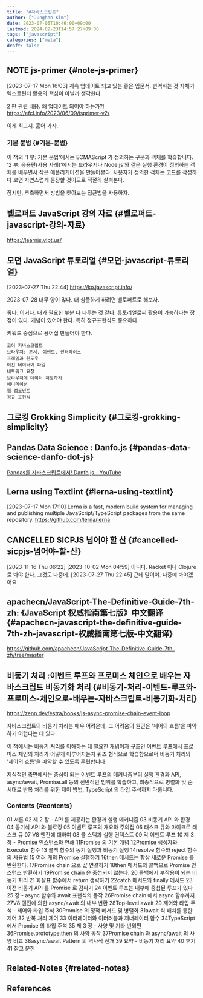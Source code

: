 ```yaml
---
title: "#자바스크립트"
author: ["Junghan Kim"]
date: 2023-07-05T10:46:00+09:00
lastmod: 2024-09-23T14:57:27+09:00
tags: ["javascript"]
categories: ["meta"]
draft: false
---
```


## NOTE js-primer {#note-js-primer}

<span class="timestamp-wrapper"><span class="timestamp">[2023-07-17 Mon 16:03]</span></span> 계속 업데이트 되고 있는 좋은 입문서. 번역하는 것 자체가 텍스트린터 활용의 핵심이 아닐까 생각한다.

2 판 관련 내용. 왜 업데이트 되어야 하는가?! <https://efcl.info/2023/06/09/jsprimer-v2/>

이게 최고지. 훓어 가자.


### 기본 문법 {#기본-문법}



이 책의 '1 부: 기본 문법'에서는 ECMAScript 가 정의하는 구문과 객체를 학습합니다. '2 부: 응용편(사용 사례)'에서는 브라우저나 Node.js 와 같은 실행 환경이 정의하는 객체를 배우면서 작은 애플리케이션을 만들어본다. 사용자가 정의한 객체는 코드를 작성하다 보면 자연스럽게 등장할 것이므로 적절히 살펴본다.

잠시만, 추측하면서 방법을 찾아보는 접근법을 사용하자.


## 벨로퍼트 JavaScript 강의 자료 {#벨로퍼트-javascript-강의-자료}

<https://learnjs.vlpt.us/>


## 모던 JavaScript 튜토리얼 {#모던-javascript-튜토리얼}

<span class="timestamp-wrapper"><span class="timestamp">[2023-07-27 Thu 22:44]</span></span> <https://ko.javascript.info/>

2023-07-28 너무 양이 많다. 더 심플하게 하려면 벨로퍼트로 해보자.

좋다. 이거다. 내가 필요한 부분 다 다루는 것 같다. 튜토리얼로써 활용이 가능하다는 장점이 있다. 개념이 있어야 한다. 특히 정규표현식도 중요하다.

키워드 중심으로 용어집 만들어야 한다.

```text
코어 자바스크립트
브라우저: 문서, 이벤트, 인터페이스
프레임과 윈도우
이진 데이터와 파일
네트워크 요청
브라우저에 데이터 저장하기
애니메이션
웹 컴포넌트
정규 표현식
```


## 그로킹 Grokking Simplicity {#그로킹-grokking-simplicity}


## Pandas Data Science : Danfo.js {#pandas-data-science-danfo-dot-js}

[Pandas를 자바스크립트에서! Danfo.js - YouTube](https://youtu.be/rPCgsu0bcM4)


## Lerna using Textlint {#lerna-using-textlint}

<span class="timestamp-wrapper"><span class="timestamp">[2023-07-17 Mon 17:10] </span></span> Lerna is a fast, modern build system for managing and publishing multiple JavaScript/TypeScript packages from the same repository. <https://github.com/lerna/lerna>


## CANCELLED SICPJS 넘어야 할 산 {#cancelled-sicpjs-넘어야-할-산}

<span class="timestamp-wrapper"><span class="timestamp">[2023-11-16 Thu 06:22]</span></span> <span class="timestamp-wrapper"><span class="timestamp">[2023-10-02 Mon 04:59] </span></span> 아니다. Racket 이나 Clojure 로 봐야 한다. 그것도 나중에. <span class="timestamp-wrapper"><span class="timestamp">[2023-07-27 Thu 22:45] </span></span> 근데 말이야. 나중에 봐야겠어요


## apachecn/JavaScript-The-Definitive-Guide-7th-zh: 《JavaScript 权威指南第七版》中文翻译 {#apachecn-javascript-the-definitive-guide-7th-zh-javascript-权威指南第七版-中文翻译}

<https://github.com/apachecn/JavaScript-The-Definitive-Guide-7th-zh/tree/master>


## 비동기 처리 :이벤트 루프와 프로미스 체인으로 배우는 자바스크립트 비동기화 처리 {#비동기-처리-이벤트-루프와-프로미스-체인으로-배우는-자바스크립트-비동기화-처리}

<https://zenn.dev/estra/books/js-async-promise-chain-event-loop>

자바스크립트의 비동기 처리는 매우 어려운데, 그 어려움의 원인은 '제어의 흐름'을 파악하기 어렵다는 데 있다.

이 책에서는 비동기 처리를 이해하는 데 필요한 개념이자 구조인 이벤트 루프에서 프로미스 체인의 처리가 어떻게 이루어지는지 퀴즈 형식으로 학습함으로써 비동기 처리의 '제어의 흐름'을 파악할 수 있도록 훈련합니다.

지식적인 측면에서는 중심이 되는 이벤트 루프의 메커니즘부터 실행 환경과 API, async/await, Promise.all 등의 전반적인 범위를 학습하고, 최종적으로 병렬화 및 순서대로 반복 처리를 위한 제어 방법, TypeScript 의 타입 주석까지 다룹니다.


### Contents {#contents}

01 서론 02 제 2 장 - API 를 제공하는 환경과 실행 메커니즘 03 비동기 API 와 환경 04 동기식 API 와 블로킹 05 이벤트 루프의 개요와 주의점 06 태스크 큐와 마이크로 태스크 큐 07 V8 엔진에 대하여 08 콜 스택과 실행 컨텍스트 09 각 이벤트 루프 10 제 3 장 - Promise 인스턴스와 연쇄 11Promise 의 기본 개념 12Promise 생성자와 Executor 함수 13 콜백 함수의 동기 실행과 비동기 실행 14resolve 함수와 reject 함수의 사용법 15 여러 개의 Promise 실행하기 16then 메서드는 항상 새로운 Promise 를 반환한다. 17Promise chain 으로 값 연결하기 18then 메서드의 콜백으로 Promise 인스턴스 반환하기 19Promise chain 은 중첩되지 않는다. 20 콜백에서 부작용이 되는 비동기 처리 21 화살표 함수에서 return 생략하기 22catch 메서드와 finally 메서드 23 이전 비동기 API 를 Promise 로 감싸기 24 이벤트 루프는 내부에 중첩된 루프가 있다 25 장 - async 함수와 await 표현식의 동작 26Promise chain 에서 async 함수까지 27V8 엔진에 의한 async/await 의 내부 변환 28Top-level await 29 제어와 타입 주석 - 제어와 타입 주석 30Promise 의 정적 메서드 및 병렬화 31await 식 배치를 통한 제어 32 반복 처리 제어 33 이터레이터와 이터러블과 제너레이터 함수 34TypeScript 에서 Promise 의 타입 주석 35 제 3 장 - 사양 및 기타 번외편 36Promise.prototype.then 의 사양 동작 37Promise chain 과 async/await 의 사양 비교 38async/await Pattern 의 역사적 전개 39 요약 - 비동기 처리 요약 40 후기 41 참고 문헌


## Related-Notes {#related-notes}

## References

<style>.csl-entry{text-indent: -1.5em; margin-left: 1.5em;}</style><div class="csl-bib-body">
</div>
